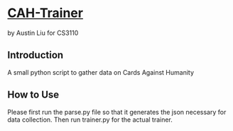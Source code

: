 # [CAH-Trainer](https://github.com/aliu139/CAH-Trainer)
by Austin Liu for CS3110

## Introduction
A small python script to gather data on Cards Against Humanity

## How to Use
Please first run the parse.py file so that it generates the json necessary for data collection. Then run trainer.py for the actual trainer.
